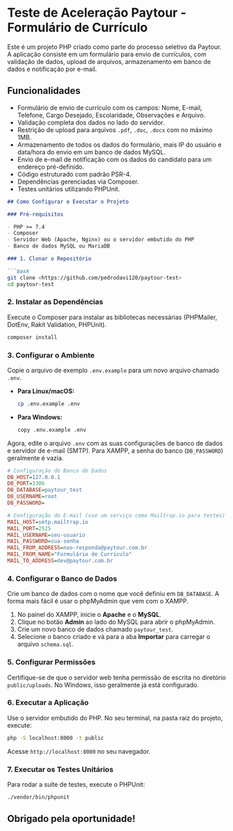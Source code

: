
# Teste de Aceleração Paytour - Formulário de Currículo

Este é um projeto PHP criado como parte do processo seletivo da Paytour. A aplicação consiste em um formulário para envio de currículos, com validação de dados, upload de arquivos, armazenamento em banco de dados e notificação por e-mail.

## Funcionalidades

- Formulário de envio de currículo com os campos: Nome, E-mail, Telefone, Cargo Desejado, Escolaridade, Observações e Arquivo.
- Validação completa dos dados no lado do servidor.
- Restrição de upload para arquivos `.pdf`, `.doc`, `.docx` com no máximo 1MB.
- Armazenamento de todos os dados do formulário, mais IP do usuário e data/hora do envio em um banco de dados MySQL.
- Envio de e-mail de notificação com os dados do candidato para um endereço pré-definido.
- Código estruturado com padrão PSR-4.
- Dependências gerenciadas via Composer.
- Testes unitários utilizando PHPUnit.

````markdown
## Como Configurar e Executar o Projeto

### Pré-requisitos

- PHP >= 7.4
- Composer
- Servidor Web (Apache, Nginx) ou o servidor embutido do PHP
- Banco de dados MySQL ou MariaDB

### 1. Clonar o Repositório

```bash
git clone <https://github.com/pedrodavi120/paytour-test>
cd paytour-test
````

### 2\. Instalar as Dependências

Execute o Composer para instalar as bibliotecas necessárias (PHPMailer, DotEnv, Rakit Validation, PHPUnit).

```bash
composer install
```

### 3\. Configurar o Ambiente

Copie o arquivo de exemplo `.env.example` para um novo arquivo chamado `.env`.

  * **Para Linux/macOS:**
    ```bash
    cp .env.example .env
    ```
  * **Para Windows:**
    ```bash
    copy .env.example .env
    ```

Agora, edite o arquivo `.env` com as suas configurações de banco de dados e servidor de e-mail (SMTP). Para XAMPP, a senha do banco (`DB_PASSWORD`) geralmente é vazia.

```ini
# Configuração do Banco de Dados
DB_HOST=127.0.0.1
DB_PORT=3306
DB_DATABASE=paytour_test
DB_USERNAME=root
DB_PASSWORD=

# Configuração do E-mail (use um serviço como Mailtrap.io para testes)
MAIL_HOST=smtp.mailtrap.io
MAIL_PORT=2525
MAIL_USERNAME=seu-usuario
MAIL_PASSWORD=sua-senha
MAIL_FROM_ADDRESS=nao-responda@paytour.com.br
MAIL_FROM_NAME="Formulário de Currículo"
MAIL_TO_ADDRESS=dev@paytour.com.br
```

### 4\. Configurar o Banco de Dados

Crie um banco de dados com o nome que você definiu em `DB_DATABASE`. A forma mais fácil é usar o phpMyAdmin que vem com o XAMPP.

1.  No painel do XAMPP, inicie o **Apache** e o **MySQL**.
2.  Clique no botão **Admin** ao lado do MySQL para abrir o phpMyAdmin.
3.  Crie um novo banco de dados chamado `paytour_test`.
4.  Selecione o banco criado e vá para a aba **Importar** para carregar o arquivo `schema.sql`.

### 5\. Configurar Permissões

Certifique-se de que o servidor web tenha permissão de escrita no diretório `public/uploads`. No Windows, isso geralmente já está configurado.

### 6\. Executar a Aplicação

Use o servidor embutido do PHP. No seu terminal, na pasta raiz do projeto, execute:

```bash
php -S localhost:8000 -t public
```

Acesse `http://localhost:8000` no seu navegador.

### 7\. Executar os Testes Unitários

Para rodar a suíte de testes, execute o PHPUnit:

```bash
./vendor/bin/phpunit
```

## Obrigado pela oportunidade\!
